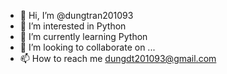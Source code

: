 - 👋 Hi, I’m @dungtran201093
- 👀 I’m interested in Python
- 🌱 I’m currently learning Python
- 💞️ I’m looking to collaborate on ...
- 📫 How to reach me dungdt201093@gmail.com

<!---
dungtran201093/dungtran201093 is a ✨ special ✨ repository because its `README.md` (this file) appears on your GitHub profile.
You can click the Preview link to take a look at your changes.
--->
